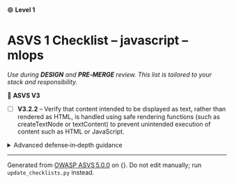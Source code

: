 🟢 **Level 1**

# ASVS 1 Checklist – javascript – mlops

*Use during **DESIGN** and **PRE‑MERGE** review. This list is tailored to your stack and responsibility.*



🎯 **ASVS V3**

- [ ] **V3.2.2** – Verify that content intended to be displayed as text, rather than rendered as HTML, is handled using safe rendering functions (such as createTextNode or textContent) to prevent unintended execution of content such as HTML or JavaScript.

<details><summary>Advanced defense‑in‑depth guidance</summary>


_Add organisation‑specific recommendations, links to tooling, threat models, etc._

</details>


---

Generated from [OWASP ASVS 5.0.0](https://owasp.org/www-project-application-security-verification-standard/) on {}. Do not edit manually; run `update_checklists.py` instead.
